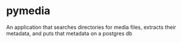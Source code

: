 # pymedia
An application that searches directories for media files, extracts their metadata, and puts that metadata on a postgres db
